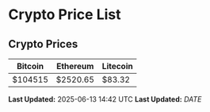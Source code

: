 # Crypto Price List

## Crypto Prices
| Bitcoin | Ethereum | Litecoin |
| ------- | -------- | -------- |
| $104515 | $2520.65 | $83.32 |
**Last Updated:** 2025-06-13 14:42 UTC
**Last Updated:** $DATE$
